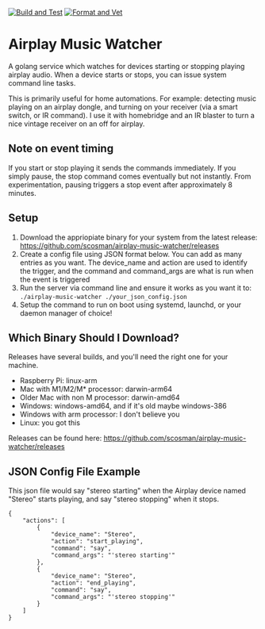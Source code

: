 [![Build and Test](https://github.com/scosman/airplay-music-watcher/actions/workflows/test.yml/badge.svg)](https://github.com/scosman/airplay-music-watcher/actions/workflows/test.yml)
[![Format and Vet](https://github.com/scosman/airplay-music-watcher/actions/workflows/format_check.yml/badge.svg)](https://github.com/scosman/airplay-music-watcher/actions/workflows/format_check.yml)

# Airplay Music Watcher

A golang service which watches for devices starting or stopping playing airplay audio. When a device starts or stops, you can issue system command line tasks.

This is primarily useful for home automations. For example: detecting music playing on an airplay dongle, and turning on your receiver (via a smart switch, or IR command). I use it with homebridge and an IR blaster to turn a nice vintage receiver on an off for airplay.

## Note on event timing

If you start or stop playing it sends the commands immediately. If you simply pause, the stop command comes eventually but not instantly. From experimentation, pausing triggers a stop event after approximately 8 minutes.

## Setup

1) Download the appriopiate binary for your system from the latest release: https://github.com/scosman/airplay-music-watcher/releases 
2) Create a config file using JSON format below. You can add as many entries as you want. The device_name and action are used to identify the trigger, and the command and command_args are what is run when the event is triggered
3) Run the server via command line and ensure it works as you want it to: `./airplay-music-watcher ./your_json_config.json`
4) Setup the command to run on boot using systemd, launchd, or your daemon manager of choice!

## Which Binary Should I Download?

Releases have several builds, and you'll need the right one for your machine.

 - Raspberry Pi: linux-arm
 - Mac with M1/M2/M* processor: darwin-arm64
 - Older Mac with non M processor: darwin-amd64
 - Windows: windows-amd64, and if it's old maybe windows-386
 - Windows with arm processor: I don't believe you
 - Linux: you got this
 
 Releases can be found here: https://github.com/scosman/airplay-music-watcher/releases 

## JSON Config File Example

This json file would say "stereo starting" when the Airplay device named "Stereo" starts playing, and say "stereo stopping" when it stops.

```
{
    "actions": [
        {
            "device_name": "Stereo",
            "action": "start_playing",
            "command": "say",
            "command_args": "'stereo starting'"
        },
        {
            "device_name": "Stereo",
            "action": "end_playing",
            "command": "say",
            "command_args": "'stereo stopping'"
        }
    ]
}
```
